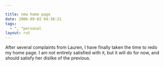 ```yaml
---

title: new home page
date: 2006-09-02 04:38:21
tags:
  - ", "personal
layout: rut
---
```


After several complaints from Lauren, I have finally taken the time to redo my home page.  I am not entirely satisfied with it, but it will do for now, and should satisfy her dislike of the previous.

